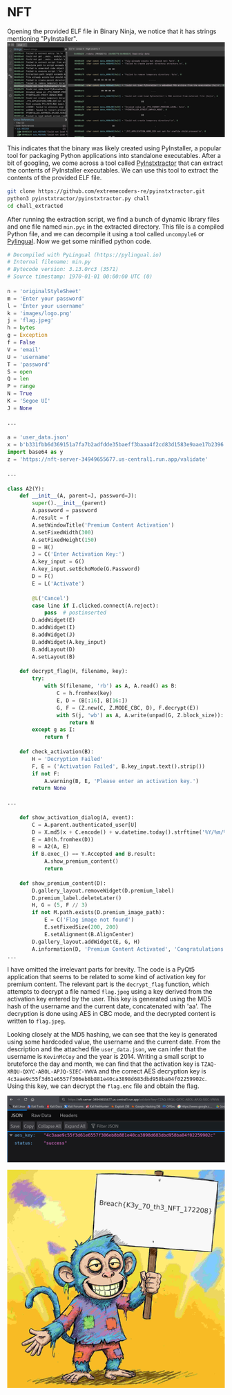 # NFT

Opening the provided ELF file in Binary Ninja, we notice that it has strings mentioning "PyInstaller". ![PyInstaller](./pyinstaller.png)

This indicates that the binary was likely created using PyInstaller, a popular tool for packaging Python applications into standalone executables. After a bit of googling, we come across a tool called [PyInstxtractor](https://github.com/extremecoders-re/pyinstxtractor) that can extract the contents of PyInstaller executables. We can use this tool to extract the contents of the provided ELF file.

```bash
git clone https://github.com/extremecoders-re/pyinstxtractor.git
python3 pyinstxtractor/pyinstxtractor.py chall
cd chall_extracted
```

After running the extraction script, we find a bunch of dynamic library files and one file named `min.pyc` in the extracted directory. This file is a compiled Python file, and we can decompile it using a tool called `uncompyle6` or [Pylingual](https://pylingual.io/). Now we get some minified python code.

```python
# Decompiled with PyLingual (https://pylingual.io)
# Internal filename: min.py
# Bytecode version: 3.13.0rc3 (3571)
# Source timestamp: 1970-01-01 00:00:00 UTC (0)

n = 'originalStyleSheet'
m = 'Enter your password'
l = 'Enter your username'
k = 'images/logo.png'
j = 'flag.jpeg'
h = bytes
g = Exception
f = False
V = 'email'
U = 'username'
T = 'password'
S = open
Q = len
P = range
N = True
K = 'Segoe UI'
J = None

...

a = 'user_data.json'
x = b'b331fbb6d369151a7fa7b2adfdde35baeff3baaa4f2cd83d1583e9aae17b2396'
import base64 as y
z = 'https://nft-server-34949655677.us-central1.run.app/validate'

...

class A2(Y):
    def __init__(A, parent=J, password=J):
        super().__init__(parent)
        A.password = password
        A.result = f
        A.setWindowTitle('Premium Content Activation')
        A.setFixedWidth(300)
        A.setFixedHeight(150)
        B = H()
        J = C('Enter Activation Key:')
        A.key_input = G()
        A.key_input.setEchoMode(G.Password)
        D = F()
        E = L('Activate')

        @L('Cancel')
        case line if I.clicked.connect(A.reject):
            pass  # postinserted
        D.addWidget(E)
        D.addWidget(I)
        B.addWidget(J)
        B.addWidget(A.key_input)
        B.addLayout(D)
        A.setLayout(B)

    def decrypt_flag(H, filename, key):
        try:
            with S(filename, 'rb') as A, A.read() as B:
                C = h.fromhex(key)
                E, D = (B[:16], B[16:])
                G, F = (Z.new(C, Z.MODE_CBC, D), F.decrypt(E))
                with S(j, 'wb') as A, A.write(unpad(G, Z.block_size)):
                    return N
        except g as I:
            return f

    def check_activation(B):
        H = 'Decryption Failed'
        F, E = ('Activation Failed', B.key_input.text().strip())
        if not F:
            A.warning(B, E, 'Please enter an activation key.')
        return None

...

    def show_activation_dialog(A, event):
        C = A.parent.authenticated_user[U]
        D = X.md5(x + C.encode() + w.datetime.today().strftime('%Y/%m/%d').encode()).hexdigest() + 'aa'
        E = A0(h.fromhex(D))
        B = A2(A, E)
        if B.exec_() == Y.Accepted and B.result:
            A.show_premium_content()
            return

    def show_premium_content(D):
        D.gallery_layout.removeWidget(D.premium_label)
        D.premium_label.deleteLater()
        H, G = (5, F // 3)
        if not M.path.exists(D.premium_image_path):
            E = C('Flag image not found')
            E.setFixedSize(200, 200)
            E.setAlignment(B.AlignCenter)
        D.gallery_layout.addWidget(E, G, H)
        A.information(D, 'Premium Content Activated', 'Congratulations! You now have access to premium content.')
...
```

I have omitted the irrelevant parts for brevity. The code is a PyQt5 application that seems to be related to some kind of activation key for premium content. The relevant part is the `decrypt_flag` function, which attempts to decrypt a file named `flag.jpeg` using a key derived from the activation key entered by the user. This key is generated using the MD5 hash of the username and the current date, concatenated with 'aa'. The decryption is done using AES in CBC mode, and the decrypted content is written to `flag.jpeg`.

Looking closely at the MD5 hashing, we can see that the key is generated using some hardcoded value, the username and the current date. From the description and the attached file `user_data.json`, we can infer that the username is `KevinMcCoy` and the year is 2014. Writing a small script to bruteforce the day and month, we can find that the activation key is `TZAQ-XRQU-QXYC-ABOL-APJQ-SIEC-VWVA` and the correct AES decryption key is `4c3aae9c55f3d61e6557f306eb8b881e40ca3898d683dbd958ba04f02259902c`. Using this key, we can decrypt the `flag.enc` file and obtain the flag.

![correct key](./key.png)

![correct flag](./flag.jpeg)
